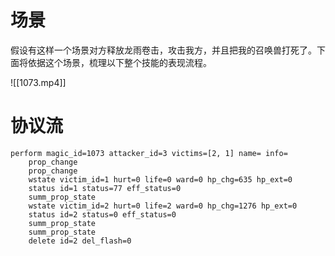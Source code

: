 
# 场景

假设有这样一个场景对方释放龙雨卷击，攻击我方，并且把我的召唤兽打死了。下面将依据这个场景，梳理以下整个技能的表现流程。

![[1073.mp4]]

# 协议流

```text
perform magic_id=1073 attacker_id=3 victims=[2, 1] name= info=
    prop_change
    prop_change
    wstate victim_id=1 hurt=0 life=0 ward=0 hp_chg=635 hp_ext=0
    status id=1 status=77 eff_status=0
    summ_prop_state
    wstate victim_id=2 hurt=0 life=2 ward=0 hp_chg=1276 hp_ext=0
    status id=2 status=0 eff_status=0
    summ_prop_state
    summ_prop_state
    delete id=2 del_flash=0
```